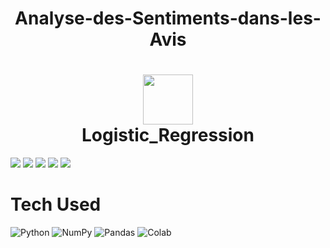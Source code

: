 <div align="center">
    <h1> Analyse-des-Sentiments-dans-les-Avis</h1>
     </div>
<div align="center">
      <h1> <img src="https://digitalpress.fra1.cdn.digitaloceanspaces.com/mhujhsj/2022/09/Logistic.png" width="80px"><br/>Logistic_Regression</h1>
     </div>

 <img src="https://media5.datahacker.rs/2021/01/83.jpg"> <img src="#"> <img src="#"> <img src="#"> <img src="#">
# Tech Used
 ![Python](https://img.shields.io/badge/python-3670A0?style=for-the-badge&logo=python&logoColor=ffdd54)
 ![NumPy](https://img.shields.io/badge/numpy-%23013243.svg?style=for-the-badge&logo=numpy&logoColor=white)
 ![Pandas](https://img.shields.io/badge/pandas-%23150458.svg?style=for-the-badge&logo=pandas&logoColor=white) 
 ![Colab](https://img.shields.io/badge/Open%20in%20Colab-100000?style=for-the-badge&logo=google-colab&logoColor=white&labelColor=F9AB00&color=525252)

      
